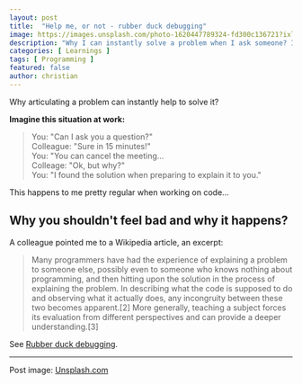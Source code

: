 ```yaml
---
layout: post
title:  "Help me, or not - rubber duck debugging"
image: https://images.unsplash.com/photo-1620447789324-fd300c136721?ixlib=rb-4.0.3&ixid=MnwxMjA3fDB8MHxwaG90by1wYWdlfHx8fGVufDB8fHx8&auto=format&fit=crop&w=1740&q=80
description: "Why I can instantly solve a problem when I ask someone? I should not feel bad..."
categories: [ Learnings ]
tags: [ Programming ]
featured: false
author: christian
---
```

 
Why articulating a problem can instantly help to solve it?

**Imagine this situation at work:**  

> You: "Can I ask you a question?"  
> Colleague: "Sure in 15 minutes!"  
> You: "You can cancel the meeting...  
> Colleage: "Ok, but why?"  
> You: "I found the solution when preparing to explain it to you."  

This happens to me pretty regular when working on code...

## Why you shouldn't feel bad and why it happens?

A colleague pointed me to a Wikipedia article, an excerpt:

> Many programmers have had the experience of explaining a problem to someone else, possibly even to someone who knows nothing about programming, and then hitting upon the solution in the process of explaining the problem. In describing what the code is supposed to do and observing what it actually does, any incongruity between these two becomes apparent.[2] More generally, teaching a subject forces its evaluation from different perspectives and can provide a deeper understanding.[3] 

See [Rubber duck debugging](https://en.wikipedia.org/wiki/Rubber_duck_debugging).

---

Post image: [Unsplash.com](https://unsplash.com/photos/_WjhfEzRDak)